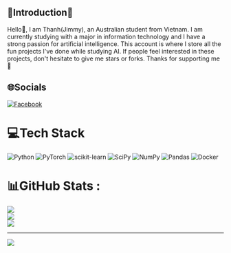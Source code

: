 ## 👋Introduction👋
Hello👋, I am Thanh(Jimmy), an Australian student from Vietnam. I am currently studying with a major in information technology and I have a strong passion for artificial intelligence. This account is where I store all the fun projects I've done while studying AI. If people feel interested in these projects, don't hesitate to give me stars or forks. Thanks for supporting me🙏
## 🌐Socials
[![Facebook](https://img.shields.io/badge/Facebook-%231877F2.svg?logo=Facebook&logoColor=white)](https://facebook.com/https://www.facebook.com/willump.thankbestnunu) 

# 💻Tech Stack
![Python](https://img.shields.io/badge/python-3670A0?style=for-the-badge&logo=python&logoColor=ffdd54) ![PyTorch](https://img.shields.io/badge/PyTorch-%23EE4C2C.svg?style=for-the-badge&logo=PyTorch&logoColor=white) ![scikit-learn](https://img.shields.io/badge/scikit--learn-%23F7931E.svg?style=for-the-badge&logo=scikit-learn&logoColor=white) ![SciPy](https://img.shields.io/badge/SciPy-%230C55A5.svg?style=for-the-badge&logo=scipy&logoColor=%white) ![NumPy](https://img.shields.io/badge/numpy-%23013243.svg?style=for-the-badge&logo=numpy&logoColor=white) ![Pandas](https://img.shields.io/badge/pandas-%23150458.svg?style=for-the-badge&logo=pandas&logoColor=white) ![Docker](https://img.shields.io/badge/docker-%230db7ed.svg?style=for-the-badge&logo=docker&logoColor=white)
# 📊GitHub Stats :
![](https://github-readme-stats.vercel.app/api?username=JimmyNguyen09-AI&theme=radical&hide_border=false&include_all_commits=false&count_private=false)<br/>
![](https://github-readme-streak-stats.herokuapp.com/?user=JimmyNguyen09-AI&theme=radical&hide_border=false)<br/>
![](https://github-readme-stats.vercel.app/api/top-langs/?username=JimmyNguyen09-AI&theme=radical&hide_border=false&include_all_commits=false&count_private=false&layout=compact)

---
[![](https://visitcount.itsvg.in/api?id=JimmyNguyen09-AI&label=Profile%20Views&color=4&pretty=true)](https://visitcount.itsvg.in)
